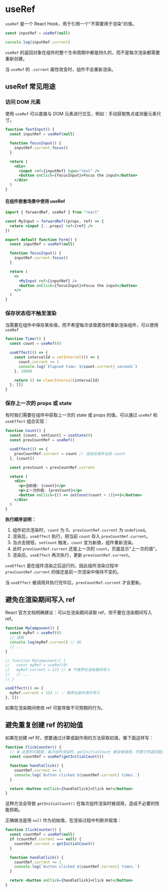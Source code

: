 # useRef

`useRef` 是一个 React Hook，用于引用一个"不需要用于渲染"的值。

```jsx
const inputRef = useRef(null)

console.log(inputRef.current)
```

`useRef` 的返回对象在组件的整个生命周期中都是持久的，而不是每次渲染都需要重新创建。

当 `useRef` 的 `.current` 属性改变时，组件不会重新渲染。

## useRef 常见用途

### 访问 DOM 元素

使用 `useRef` 可以直接与 DOM 元素进行交互，例如：手动获取焦点或测量元素尺寸。

```jsx
function TextInput() {
  const inputRef = useRef(null)

  function focusInput() {
    inputRef.current.focus()
  }

  return (
    <div>
      <input ref={inputRef} type="text" />
      <button onClick={focusInput}>Focus the input</button>
    </div>
  )
}
```

#### 在组件嵌套场景中使用 useRef

```jsx
import { forwardRef, useRef } from "react"

const MyInput = forwardRef((props, ref) => {
  return <input {...props} ref={ref} />
})

export default function Form() {
  const inputRef = useRef(null)

  function focusInput() {
    inputRef.current.focus()
  }

  return (
    <>
      <MyInput ref={inputRef} />
      <button onClick={focusInput}>Focus the input</button>
    </>
  )
}
```

### 保存状态但不触发渲染

当需要在组件中保存某些值，而不希望每次该值更改时重新渲染组件，可以使用 `useRef`

```jsx
function Timer() {
  const count = useRef(0)

  useEffect(() => {
    const intervalId = setInterval(() => {
      count.current += 1
      console.log(`Elapsed time: ${count.current} seconds`)
    }, 1000)

    return () => clearInterval(intervalId)
  }, [])
}
```

### 保存上一次的 props 或 state

有时我们需要在组件中获取上一次的 state 或 props 的值。可以通过 `useRef` 和 `useEffect` 组合实现：

```jsx
function Count() {
  const [count, setCount] = useState(0)
  const prevCountRef = useRef()

  useEffect(() => {
    prevCountRef.current = count // 渲染后保存当前 count
  }, [count])

  const prevCount = prevCountRef.current

  return (
    <div>
      <p>当前值: {count}</p>
      <p>上一次的值: {prevCount}</p>
      <button onClick={() => setCount(count + 1)}>+1</button>
    </div>
  )
}
```

**执行顺序说明：**

1. 组件初次渲染时，`count` 为 0，`prevCountRef.current` 为 `undefined`。
2. 渲染后，`useEffect` 执行，把当前 `count` 存入 `prevCountRef.current`。
3. 当点击按钮，`setCount` 触发，`count` 变为新值，组件重新渲染。
4. 此时 `prevCountRef.current` 还是上一次的 `count`，页面显示"上一次的值"。
5. 渲染后，`useEffect` 再次执行，更新 `prevCountRef.current`。

`useEffect` 是在组件渲染之后运行的，因此组件渲染过程中 `prevCountRef.current` 的值还是前一次渲染中保持不变的。

当 `useEffect` 被调用并执行完毕后，`prevCountRef.current` 才会更新。

## 避免在渲染期间写入 ref

React 官方文档明确建议：可以在渲染期间读取 ref，但不要在渲染期间写入 ref。

```jsx
function MyComponent() {
  const myRef = useRef(0)
  // 读取
  console.log(myRef.current) // OK
  // ...
}

// function MyComponent() {
//   const myRef = useRef(0)
//   myRef.current = 123 // ❌ 不推荐在渲染期间写入
//   // ...
// }

useEffect(() => {
  myRef.current = 123 // ✅ 推荐在副作用中写入
}, [])
```

如果在渲染期间修改 ref 可能导致不可预期的行为。

## 避免重复创建 ref 的初始值

如果在创建 ref 时，想要通过计算或副作用的方法获取初值，像下面这样写：

```jsx
function ClickCounter() {
  // ❌ 这里的问题是，每次组件渲染时，getInitialCount 都会被调用，尽管它的返回值只在第一次渲染时被使用。
  const countRef = useRef(getInitialCount())

  function handleClick() {
    countRef.current += 1
    console.log(`Button clicked ${countRef.current} times.`)
  }

  return <button onClick={handleClick}>Click me!</button>
}
```

这种方法会导致 `getInitialCount()` 在每次组件渲染时被调用，造成不必要的性能损耗。

正确做法是用 `null` 作为初始值，在渲染过程中判断并赋值：

```jsx
function ClickCounter() {
  const countRef = useRef(null)
  if (countRef.current === null) {
    countRef.current = getInitialCount()
  }

  function handleClick() {
    countRef.current += 1
    console.log(`Button clicked ${countRef.current} times.`)
  }

  return <button onClick={handleClick}>Click me!</button>
}
```

